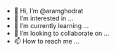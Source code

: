 - 👋 Hi, I’m @aramghodrat
- 👀 I’m interested in ...
- 🌱 I’m currently learning ...
- 💞️ I’m looking to collaborate on ...
- 📫 How to reach me ...

<!---
aramghodrat/aramghodrat is a ✨ special ✨ repository because its `README.md` (this file) appears on your GitHub profile.
You can click the Preview link to take a look at your changes.
--->
